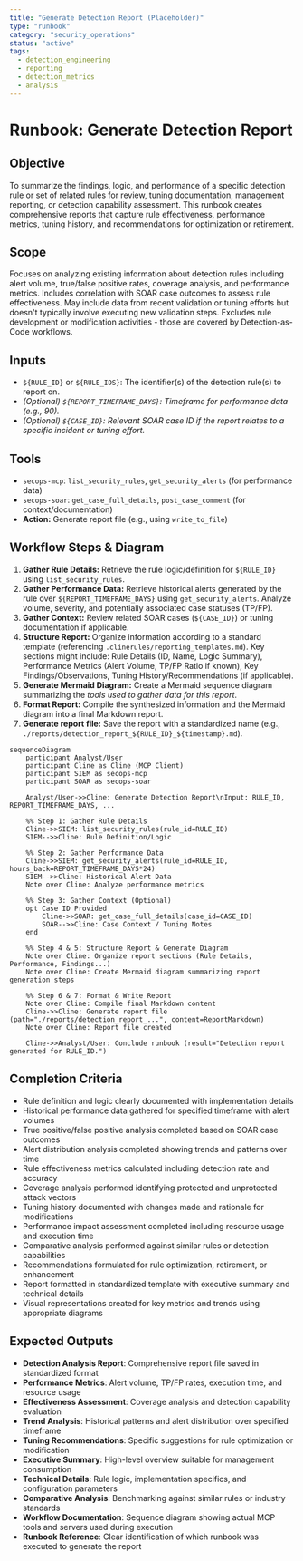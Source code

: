 ```yaml
---
title: "Generate Detection Report (Placeholder)"
type: "runbook"
category: "security_operations"
status: "active"
tags:
  - detection_engineering
  - reporting
  - detection_metrics
  - analysis
---
```


# Runbook: Generate Detection Report

## Objective

To summarize the findings, logic, and performance of a specific detection rule or set of related rules for review, tuning documentation, management reporting, or detection capability assessment. This runbook creates comprehensive reports that capture rule effectiveness, performance metrics, tuning history, and recommendations for optimization or retirement.

## Scope

Focuses on analyzing existing information about detection rules including alert volume, true/false positive rates, coverage analysis, and performance metrics. Includes correlation with SOAR case outcomes to assess rule effectiveness. May include data from recent validation or tuning efforts but doesn't typically involve executing new validation steps. Excludes rule development or modification activities - those are covered by Detection-as-Code workflows.

## Inputs

*   `${RULE_ID}` or `${RULE_IDS}`: The identifier(s) of the detection rule(s) to report on.
*   *(Optional) `${REPORT_TIMEFRAME_DAYS}`: Timeframe for performance data (e.g., 90).*
*   *(Optional) `${CASE_ID}`: Relevant SOAR case ID if the report relates to a specific incident or tuning effort.*

## Tools

*   `secops-mcp`: `list_security_rules`, `get_security_alerts` (for performance data)
*   `secops-soar`: `get_case_full_details`, `post_case_comment` (for context/documentation)
*   **Action:** Generate report file (e.g., using `write_to_file`)

## Workflow Steps & Diagram

1.  **Gather Rule Details:** Retrieve the rule logic/definition for `${RULE_ID}` using `list_security_rules`.
2.  **Gather Performance Data:** Retrieve historical alerts generated by the rule over `${REPORT_TIMEFRAME_DAYS}` using `get_security_alerts`. Analyze volume, severity, and potentially associated case statuses (TP/FP).
3.  **Gather Context:** Review related SOAR cases (`${CASE_ID}`) or tuning documentation if applicable.
4.  **Structure Report:** Organize information according to a standard template (referencing `.clinerules/reporting_templates.md`). Key sections might include: Rule Details (ID, Name, Logic Summary), Performance Metrics (Alert Volume, TP/FP Ratio if known), Key Findings/Observations, Tuning History/Recommendations (if applicable).
5.  **Generate Mermaid Diagram:** Create a Mermaid sequence diagram summarizing the *tools used to gather data for this report*.
6.  **Format Report:** Compile the synthesized information and the Mermaid diagram into a final Markdown report.
7.  **Generate report file:** Save the report with a standardized name (e.g., `./reports/detection_report_${RULE_ID}_${timestamp}.md`).

```mermaid
sequenceDiagram
    participant Analyst/User
    participant Cline as Cline (MCP Client)
    participant SIEM as secops-mcp
    participant SOAR as secops-soar

    Analyst/User->>Cline: Generate Detection Report\nInput: RULE_ID, REPORT_TIMEFRAME_DAYS, ...

    %% Step 1: Gather Rule Details
    Cline->>SIEM: list_security_rules(rule_id=RULE_ID)
    SIEM-->>Cline: Rule Definition/Logic

    %% Step 2: Gather Performance Data
    Cline->>SIEM: get_security_alerts(rule_id=RULE_ID, hours_back=REPORT_TIMEFRAME_DAYS*24)
    SIEM-->>Cline: Historical Alert Data
    Note over Cline: Analyze performance metrics

    %% Step 3: Gather Context (Optional)
    opt Case ID Provided
        Cline->>SOAR: get_case_full_details(case_id=CASE_ID)
        SOAR-->>Cline: Case Context / Tuning Notes
    end

    %% Step 4 & 5: Structure Report & Generate Diagram
    Note over Cline: Organize report sections (Rule Details, Performance, Findings...)
    Note over Cline: Create Mermaid diagram summarizing report generation steps

    %% Step 6 & 7: Format & Write Report
    Note over Cline: Compile final Markdown content
    Cline->>Cline: Generate report file (path="./reports/detection_report_...", content=ReportMarkdown)
    Note over Cline: Report file created

    Cline->>Analyst/User: Conclude runbook (result="Detection report generated for RULE_ID.")

```

## Completion Criteria

- Rule definition and logic clearly documented with implementation details
- Historical performance data gathered for specified timeframe with alert volumes
- True positive/false positive analysis completed based on SOAR case outcomes
- Alert distribution analysis completed showing trends and patterns over time
- Rule effectiveness metrics calculated including detection rate and accuracy
- Coverage analysis performed identifying protected and unprotected attack vectors
- Tuning history documented with changes made and rationale for modifications
- Performance impact assessment completed including resource usage and execution time
- Comparative analysis performed against similar rules or detection capabilities
- Recommendations formulated for rule optimization, retirement, or enhancement
- Report formatted in standardized template with executive summary and technical details
- Visual representations created for key metrics and trends using appropriate diagrams

## Expected Outputs

- **Detection Analysis Report**: Comprehensive report file saved in standardized format
- **Performance Metrics**: Alert volume, TP/FP rates, execution time, and resource usage
- **Effectiveness Assessment**: Coverage analysis and detection capability evaluation
- **Trend Analysis**: Historical patterns and alert distribution over specified timeframe
- **Tuning Recommendations**: Specific suggestions for rule optimization or modification
- **Executive Summary**: High-level overview suitable for management consumption
- **Technical Details**: Rule logic, implementation specifics, and configuration parameters
- **Comparative Analysis**: Benchmarking against similar rules or industry standards
- **Workflow Documentation**: Sequence diagram showing actual MCP tools and servers used during execution
- **Runbook Reference**: Clear identification of which runbook was executed to generate the report
